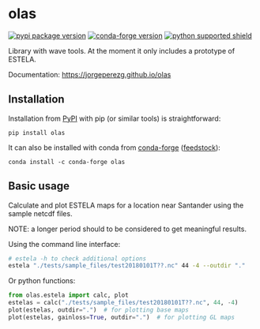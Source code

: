 # olas

[![pypi package version](https://img.shields.io/pypi/v/olas.svg)](https://pypi.python.org/pypi/olas)
[![conda-forge version](https://img.shields.io/conda/vn/conda-forge/olas.svg)](https://anaconda.org/conda-forge/olas)
[![python supported shield](https://img.shields.io/pypi/pyversions/olas.svg)](https://pypi.python.org/pypi/olas)

Library with wave tools. At the moment it only includes a prototype of ESTELA.

Documentation: <https://jorgeperezg.github.io/olas>

## Installation

Installation from [PyPI](https://pypi.org/project/olas/) with pip (or similar tools) is straightforward:
```
pip install olas
```

It can also be installed with conda from [conda-forge](https://anaconda.org/conda-forge/olas) ([feedstock](https://github.com/conda-forge/olas-feedstock)): 
```
conda install -c conda-forge olas
```

## Basic usage
Calculate and plot ESTELA maps for a location near Santander using the sample netcdf files.

NOTE: a longer period should to be considered to get meaningful results.

Using the command line interface:
```sh
# estela -h to check additional options
estela "./tests/sample_files/test20180101T??.nc" 44 -4 --outdir "."
```

Or python functions:
```python
from olas.estela import calc, plot
estelas = calc("./tests/sample_files/test20180101T??.nc", 44, -4)
plot(estelas, outdir=".")  # for plotting base maps
plot(estelas, gainloss=True, outdir=".")  # for plotting GL maps
```

